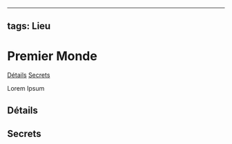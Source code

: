 
---
tags: Lieu
---

# Premier Monde
<span class="nav">[Détails](#Détails) [Secrets](#Secrets)</span>

Lorem Ipsum

## Détails
## Secrets
